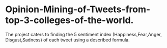 # Opinion-Mining-of-Tweets-from-top-3-colleges-of-the-world.
The project caters to finding the 5 sentiment index (Happiness,Fear,Anger, Disgust,Sadness) of  each tweet using a described formula.
